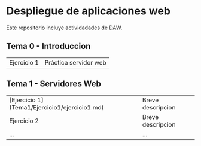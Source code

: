 # Despliegue de aplicaciones web
Este repositorio incluye actividadades de DAW.

## Tema 0 - Introduccion

|   |  |
| ------------- | ------------- |
| Ejercicio 1 | Práctica servidor web |

## Tema 1 - Servidores Web

|   |  |
| ------------- | ------------- |
| [Ejercicio 1] (Tema1/Ejercicio1/ejercicio1.md) | Breve descripcion |
| Ejercicio 2 | Breve descripcion  |
| ... | ...  |
